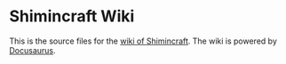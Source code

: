# Shimincraft Wiki
This is the source files for the [wiki of Shimincraft](https://wiki.shimincraft.com).
The wiki is powered by [Docusaurus](https://docusaurus.io/).